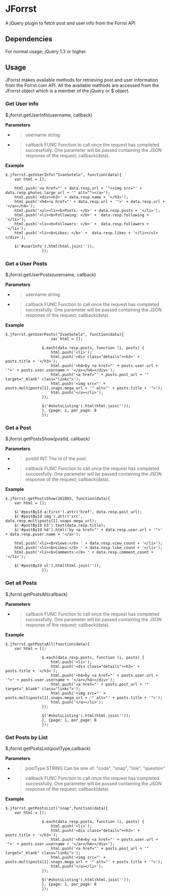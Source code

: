# JForrst
A jQuery plugin to fetch post and user info from the Forrst API

## Dependencies
For normal usage; jQuery 1.3 or higher.

## Usage
JForrst makes available methods for retrieving post and user information from the Forrst.com API. All the available methods are accessed from the JForrst object which is a member of the jQuery or $ object.

### Get User info
$.jforrst.getUserInfo(username, callback)

**Parameters**
* > username string.
* > callback FUNC Function to call once the request has completed successfully. One parameter will be passed containing the JSON response of the request; callback(data).

**Example**
```
$.jforrst.getUserInfo("IvanSotelo", function(data){
    var html = [];

    html.push('<a href="' + data.resp.url + '"><img src="' +  data.resp.photos.large_url + '" alt=""></a>');
    html.push('<div><h3>' + data.resp.name + '</h3>');
    html.push('<h4><a href="' + data.resp.url + '">' + data.resp.url + '</a></h4>');
    html.push('<ul><li><b>Posts: </b>' + data.resp.posts + '</li>');
    html.push('<li><b>Following: </b>' +  data.resp.following + '</li>');
    html.push('<li><b>Followers: </b>' +  data.resp.followers + '</li>');
    html.push('<li><b>Likes: </b>' +  data.resp.likes + '</li></ul></div>');

    $('#userInfo').html(html.join(''));
                });    
```

### Get a User Posts
$.jforrst.getUserPosts(username, callback)

**Parameters**
* > username string.
* > callback FUNC Function to call once the request has completed successfully. One parameter will be passed containing the JSON response of the request; callback(data).

**Example**
```
$.jforrst.getUserPosts("IvanSotelo", function(data){
                    var html = [];

                $.each(data.resp.posts, function (i, posts) {
                    html.push('<li>');
                    html.push('<div class="details"><h3>' + posts.title + '</h3>');
                    html.push('<h4>by <a href="' + posts.user.url + '">' + posts.user.username + '</a></h4></div>');
                    html.push('<a href="' + posts.post_url + '" target="_blank" class="linkc">');
                    html.push('<img src="' + posts.multiposts[1].snaps.mega_url + '" alt="' + posts.title + '">');
                    html.push('</a></li>');
                });
    
                $('#shotsListing').html(html.join(''));
                }, {page: 1, per_page: 8
                });    
```

### Get a Post
$.jforrst.getPostsShow(postId, callback)

**Parameters**
* > postId INT The id of the post.
* > callback FUNC Function to call once the request has completed successfully. One parameter will be passed containing the JSON response of the request; callback(data).

**Example**
```
$.jforrst.getPostsShow(161803, function(data){
    var html = [];

    $('#postById a:first').attr('href', data.resp.post_url);
    $('#postById img').attr('src', data.resp.multiposts[1].snaps.mega_url);
    $('#postById h3').text(data.resp.title);
    $('#postById h4').html('by <a href="' + data.resp.user.url + '">' + data.resp.puser.name + '</a>');

    html.push('<li><b>Views:</b> ' + data.resp.view_count + '</li>');
    html.push('<li><b>Likes:</b> ' + data.resp.like_count + '</li>');
    html.push('<li><b>Comments:</b> ' + data.resp.comment_count + '</li>');

    $('#postById ul').html(html.join(''));
                });    
```

### Get all Posts
$.jforrst.getPostsAll(callback)

**Parameters**
* > callback FUNC Function to call once the request has completed successfully. One parameter will be passed containing the JSON response of the request; callback(data).

**Example**
```
$.jforrst.getPostsAll(function(data){
    var html = [];

                $.each(data.resp.posts, function (i, posts) {
                    html.push('<li>');
                    html.push('<div class="details"><h3>' + posts.title + '</h3>');
                    html.push('<h4>by <a href="' + posts.user.url + '">' + posts.user.username + '</a></h4></div>');
                    html.push('<a href="' + posts.post_url + '" target="_blank" class="linkc">');
                    html.push('<img src="' + posts.multiposts[1].snaps.mega_url + '" alt="' + posts.title + '">');
                    html.push('</a></li>');
                });
    
                $('#shotsListing').html(html.join(''));
                }, {page: 1, per_page: 8
                });    
```

### Get Posts by List
$.jforrst.getPostsList(postType,callback)

**Parameters**
* > postType STRING Can be one of: "code", "snap", "link", "question"
* > callback FUNC Function to call once the request has completed successfully. One parameter will be passed containing the JSON response of the request; callback(data).

**Example**
```
$.jforrst.getPostsList("snap",function(data){
    var html = [];

                $.each(data.resp.posts, function (i, posts) {
                    html.push('<li>');
                    html.push('<div class="details"><h3>' + posts.title + '</h3>');
                    html.push('<h4>by <a href="' + posts.user.url + '">' + posts.user.username + '</a></h4></div>');
                    html.push('<a href="' + posts.post_url + '" target="_blank" class="linkc">');
                    html.push('<img src="' + posts.multiposts[1].snaps.mega_url + '" alt="' + posts.title + '">');
                    html.push('</a></li>');
                });
    
                $('#shotsListing').html(html.join(''));
                }, {page: 1, per_page: 8
                });    
```
